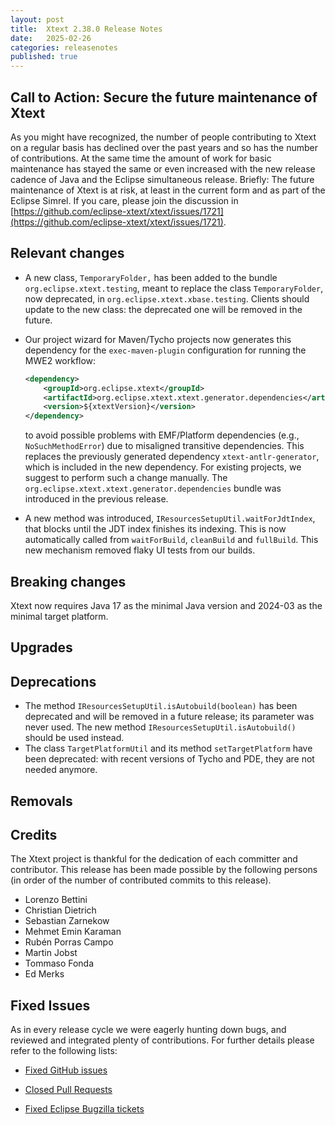```yaml
---
layout: post
title:  Xtext 2.38.0 Release Notes
date:   2025-02-26
categories: releasenotes
published: true
---
```


## Call to Action: Secure the future maintenance of Xtext

As you might have recognized, the number of people contributing to Xtext on a regular basis has declined over the past years and so has the number of contributions. At the same time the amount of work for basic maintenance has stayed the same or even increased with the new release cadence of Java and the Eclipse simultaneous release. Briefly: The future maintenance of Xtext is at risk, at least in the current form and as part of the Eclipse Simrel. If you care, please join the discussion in [https://github.com/eclipse-xtext/xtext/issues/1721](https://github.com/eclipse-xtext/xtext/issues/1721).

## Relevant changes

* A new class, `TemporaryFolder,` has been added to the bundle `org.eclipse.xtext.testing`, meant to replace the class `TemporaryFolder`, now deprecated, in `org.eclipse.xtext.xbase.testing`. Clients should update to the new class: the deprecated one will be removed in the future.
* Our project wizard for Maven/Tycho projects now generates this dependency for the `exec-maven-plugin` configuration for running the MWE2 workflow:

  ```xml
  <dependency>
	  <groupId>org.eclipse.xtext</groupId>
	  <artifactId>org.eclipse.xtext.xtext.generator.dependencies</artifactId>
	  <version>${xtextVersion}</version>
  </dependency>
  ```

  to avoid possible problems with EMF/Platform dependencies (e.g., `NoSuchMethodError`) due to misaligned transitive dependencies.
  This replaces the previously generated dependency `xtext-antlr-generator`, which is included in the new dependency.
  For existing projects, we suggest to perform such a change manually.
  The `org.eclipse.xtext.xtext.generator.dependencies` bundle was introduced in the previous release.
* A new method was introduced, `IResourcesSetupUtil.waitForJdtIndex`, that blocks until the JDT index finishes its indexing. This is now automatically called from `waitForBuild`, `cleanBuild` and `fullBuild`. This new mechanism removed flaky UI tests from our builds. 

## Breaking changes

Xtext now requires Java 17 as the minimal Java version and 2024-03 as the minimal target platform.

## Upgrades

## Deprecations

- The method `IResourcesSetupUtil.isAutobuild(boolean)` has been deprecated and will be removed in a future release; its parameter was never used. The new method `IResourcesSetupUtil.isAutobuild()` should be used instead.
- The class `TargetPlatformUtil` and its method `setTargetPlatform` have been deprecated: with recent versions of Tycho and PDE, they are not needed anymore.

## Removals

## Credits

The Xtext project is thankful for the dedication of each committer and contributor. This release has been made possible by the following persons (in order of the number of contributed commits to this release).

- Lorenzo Bettini
- Christian Dietrich
- Sebastian Zarnekow
- Mehmet Emin Karaman
- Rubén Porras Campo
- Martin Jobst
- Tommaso Fonda
- Ed Merks

## Fixed Issues

As in every release cycle we were eagerly hunting down bugs, and reviewed and integrated plenty of contributions. For further details please refer to the following lists:

* [Fixed GitHub issues](https://github.com/search?utf8=%E2%9C%93&q=is%3Aissue+milestone%3ARelease_2.38+is%3Aclosed+repo%3Aeclipse-xtext%2Fxtext&type=issues&ref=searchresults)

* [Closed Pull Requests](https://github.com/search?utf8=%E2%9C%93&q=is%3Apr+milestone%3ARelease_2.38+is%3Aclosed+repo%3Aeclipse-xtext%2Fxtext&type=pullrequests&ref=searchresults)

* [Fixed Eclipse Bugzilla tickets](https://bugs.eclipse.org/bugs/buglist.cgi?bug_status=RESOLVED&bug_status=VERIFIED&bug_status=CLOSED&classification=Modeling&classification=Tools&columnlist=product%2Ccomponent%2Cassigned_to%2Cbug_status%2Cresolution%2Cshort_desc%2Cchangeddate%2Ckeywords&f0=OP&f1=OP&f3=CP&f4=CP&known_name=Xtext%202.38&list_id=16618269&product=TMF&product=Xtend&query_based_on=Xtext%202.38&query_format=advanced&status_whiteboard=v2.38&status_whiteboard_type=allwordssubstr)
